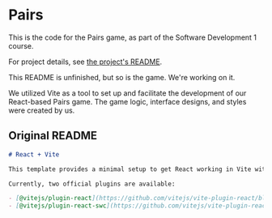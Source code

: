 # Pairs

This is the code for the Pairs game, as part of the Software Development 1 course.

For project details, see [the project's README](https://github.com/MeenaSoftwareDevelopment/.github/blob/main/profile/README.md).

This README is unfinished, but so is the game. We're working on it.

We utilized Vite as a tool to set up and facilitate the development of our React-based Pairs game. The game logic, interface designs, and styles were created by us.

## Original README

```md
# React + Vite

This template provides a minimal setup to get React working in Vite with HMR and some ESLint rules.

Currently, two official plugins are available:

- [@vitejs/plugin-react](https://github.com/vitejs/vite-plugin-react/blob/main/packages/plugin-react/README.md) uses [Babel](https://babeljs.io/) for Fast Refresh
- [@vitejs/plugin-react-swc](https://github.com/vitejs/vite-plugin-react-swc) uses [SWC](https://swc.rs/) for Fast Refresh
```
